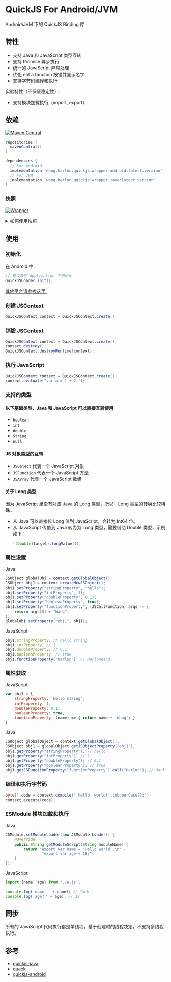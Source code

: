 # QuickJS For Android/JVM
Android/JVM 下的 QuickJS Binding 库

## 特性
- 支持 Java 和 JavaScript 类型互转
- 支持 Promise 异步执行
- 统一的 JavaScript 异常处理
- 优化 not a function 报错并显示名字
- 支持字节码编译和执行

实验特性（不保证稳定性）：
- 支持模块加载执行（import, export）

## 依赖
[![Maven Central](https://img.shields.io/maven-central/v/wang.harlon.quickjs/wrapper-android.svg?label=Maven%20Central&color=blue)](https://search.maven.org/search?q=g:%22wang.harlon.quickjs%22%20AND%20a:%22wrapper-android%22)

```Groovy
repositories {
  mavenCentral()
}
        
dependencies {
  // For Android
  implementation 'wang.harlon.quickjs:wrapper-android:latest.version'
  // For JVM
  implementation 'wang.harlon.quickjs:wrapper-java:latest.version'
}
```

### 快照 
[![Wrapper](https://img.shields.io/static/v1?label=snapshot&message=wrapper&logo=apache%20maven&color=yellowgreen)](https://s01.oss.sonatype.org/content/repositories/snapshots/wang/harlon/quickjs/wrapper-android/) <br>

<details>
 <summary>如何使用快照</summary>

#### 依赖快照
可以获得 Wrapper 当前开发版本的快照, 查看 [最新快照版本](https://s01.oss.sonatype.org/content/repositories/snapshots/wang/harlon/quickjs/wrapper-android/).

要在项目中导入快照版本，请在 gradle 文件中添加下面的代码片段:
```Gradle
repositories {
   maven { url 'https://s01.oss.sonatype.org/content/repositories/snapshots/' }
}
```
	
接下来，将下面的依赖项添加到你的 **module**'s `build.gradle`:
```gradle
dependencies {
    // For Android
    implementation "wang.harlon.quickjs:wrapper-android:latest-SNAPSHOT"
    // For JVM
    implementation "wang.harlon.quickjs:wrapper-java:latest-SNAPSHOT"
}
```

</details>

## 使用

### 初始化
在 Android 中:
```Java
// 建议放在 Application 中初始化
QuickJSLoader.init();
```

[其他平台请参考这里.](./wrapper-java/README.md)

### 创建 JSContext

```Java
QuickJSContext context = QuickJSContext.create();
```

### 销毁 JSContext

```Java
QuickJSContext context = QuickJSContext.create();
context.destroy();
QuickJSContext.destroyRuntime(context);
```

### 执行 JavaScript

```Java
QuickJSContext context = QuickJSContext.create();
context.evaluate("var a = 1 + 2;");
```

### 支持的类型

#### 以下基础类型，Java 和 JavaScript 可以直接互转使用
- `boolean`
- `int`
- `double`
- `String`
- `null`

#### JS 对象类型的互转
- `JSObject` 代表一个 JavaScript 对象
- `JSFunction` 代表一个 JavaScript 方法
- `JSArray` 代表一个 JavaScript 数组

#### 关于 Long 类型
因为 JavaScript 里没有对应 Java 的 Long 类型，所以，Long 类型的转换比较特殊。
- 从 Java 可以直接传 Long 值到 JavaScript，会转为 Int64 位。
- 从 JavaScript 传值到 Java 转为为 Long 类型，需要借助 Double 类型，示例如下：
    ```Java
    ((Double)target).longValue());
    ```

### 属性设置
Java

```java
JSObject globalObj = context.getGlobalObject();
JSObject obj1 = context.createNewJSObject();
obj1.setProperty("stringProperty", "hello");
obj1.setProperty("intProperty", 1);
obj1.setProperty("doubleProperty", 0.1);
obj1.setProperty("booleanProperty", true);
obj1.setProperty("functionProperty", (JSCallFunction) args -> {
    return args[0] + "Wang";
});
globalObj.setProperty("obj1", obj1);
```

JavaScript

```javascript
obj1.stringProperty; // hello string
obj1.intProperty; // 1
obj1.doubleProperty; // 0.1
obj1.booleanProperty; // true
obj1.functionProperty('Harlon'); // HarlonWang
```                

### 属性获取
JavaScript

```JavaScript
var obj1 = {
	stringProperty: 'hello string',
	intProperety: 1,
	doubleProperty: 0.1,
	booleanProperty: true,
	functionProperty: (name) => { return name + 'Wang'; }
}
```
Java

```Java
JSObject globalObject = context.getGlobalObject();
JSObject obj1 = globalObject.getJSObjectProperty("obj1");
obj1.getProperty("stringProperty"); // hello
obj1.getProperty("intProperty"); // 1
obj1.getProperty("doubleProperty"); // 0.1
obj1.getProperty("booleanProperty"); // true
obj1.getJSFunctionProperty("functionProperty").call("Harlon"); // HarlonWang
```

### 编译和执行字节码

```Java
byte[] code = context.compile("'hello, world!'.toUpperCase();");
context.execute(code);
```

### ESModule 模块加载和执行
Java
```Java
JSModule.setModuleLoader(new JSModule.Loader() {
    @Override
    public String getModuleScript(String moduleName) {
        return "export var name = 'Hello world';\n" +
                "export var age = 18;";
    }
});
```
JavaScript
```JavaScript
import {name, age} from './a.js';

console.log('name：' + name); // Jack
console.log('age：' + age); // 18
```

## 同步
所有的 JavaScript 代码执行都是单线程，基于创建时的线程决定，不支持多线程执行。

## 参考

- [quickjs-java](https://github.com/cashapp/quickjs-java)
- [quack](https://github.com/koush/quack)
- [quickjs-android](https://github.com/taoweiji/quickjs-android)
